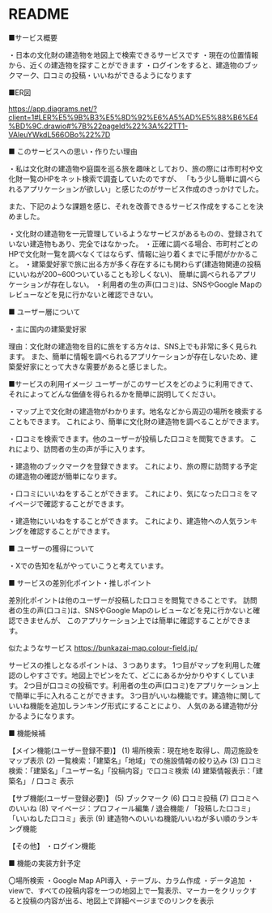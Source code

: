 # README

■サービス概要

・日本の文化財の建造物を地図上で検索できるサービスです ・現在の位置情報から、近くの建造物を探すことができます ・ログインをすると、建造物のブックマーク、口コミの投稿・いいねができるようになります

■ER図

https://app.diagrams.net/?client=1#LER%E5%9B%B3%E5%8D%92%E6%A5%AD%E5%88%B6%E4%BD%9C.drawio#%7B%22pageId%22%3A%22TT1-VAleuYWkdL566OBo%22%7D


■ このサービスへの思い・作りたい理由

・私は文化財の建造物や庭園を巡る旅を趣味としており、旅の際には市町村や文化財一覧のHPをネット検索で調査していたのですが、 「もう少し簡単に調べられるアプリケーションが欲しい」と感じたのがサービス作成のきっかけでした。

また、下記のような課題を感じ、それを改善できるサービス作成をすることを決めました。 

・文化財の建造物を一元管理しているようなサービスがあるものの、登録されていない建造物もあり、完全ではなかった。 
・正確に調べる場合、市町村ごとのHPで文化財一覧を調べなくてはならず、情報に辿り着くまでに手間がかかること。 
・建築愛好家で旅に出る方が多く存在するにも関わらず(建造物関連の投稿にいいねが200~600ついていることも珍しくない)、 簡単に調べられるアプリケーションが存在しない。 
・利用者の生の声(口コミ)は、SNSやGoogle Mapのレビューなどを見に行かないと確認できない。


■ ユーザー層について

・主に国内の建築愛好家

理由：文化財の建造物を目的に旅をする方々は、SNS上でも非常に多く見られます。
また、簡単に情報を調べられるアプリケーションが存在しないため、建築愛好家にとって大きな需要があると感じました。

■サービスの利用イメージ ユーザーがこのサービスをどのように利用できて、それによってどんな価値を得られるかを簡単に説明してください。

・マップ上で文化財の建造物がわかります。地名などから周辺の場所を検索することもできます。 これにより、簡単に文化財の建造物を調べることができます。

・口コミを検索できます。他のユーザーが投稿した口コミを閲覧できます。 これにより、訪問者の生の声が手に入ります。

・建造物のブックマークを登録できます。 これにより、旅の際に訪問する予定の建造物の確認が簡単になります。

・口コミにいいねをすることができます。 これにより、気になった口コミをマイページで確認することができます。

・建造物にいいねをすることができます。 これにより、建造物への人気ランキングを確認することができます。

■ ユーザーの獲得について

・Xでの告知を私がやっていこうと考えています。

■ サービスの差別化ポイント・推しポイント

差別化ポイントは他のユーザーが投稿した口コミを閲覧できることです。 訪問者の生の声(口コミ)は、SNSやGoogle Mapのレビューなどを見に行かないと確認できませんが、 このアプリケーション上では簡単に確認することができます。

似たようなサービス https://bunkazai-map.colour-field.jp/

サービスの推しとなるポイントは、３つあります。 1つ目がマップを利用した確認のしやすさです。地図上でピンをたて、どこにあるか分かりやすくしています。 2つ目が口コミの投稿です。利用者の生の声(口コミ)をアプリケーション上で簡単に手に入れることができます。 3つ目がいいね機能です。建造物に関していいね機能を追加しランキング形式にすることにより、 人気のある建造物が分かるようになります。

■ 機能候補

【メイン機能(ユーザー登録不要)】 
(1) 場所検索：現在地を取得し、周辺施設をマップ表示
(2) 一覧検索：「建築名」「地域」での施設情報の絞り込み 
(3) 口コミ検索：「建築名」「ユーザー名」「投稿内容」で口コミ検索 
(4) 建築情報表示：「建築名」 / 口コミ 表示

【サブ機能(ユーザー登録必要)】
(5) ブックマーク 
(6) 口コミ投稿 
(7) 口コミへのいいね 
(8) マイページ：プロフィール編集 / 退会機能 / 「投稿した口コミ」「いいねした口コミ」表示 
(9) 建造物へのいいね機能/いいねが多い順のランキング機能


【その他】 
・ログイン機能

■ 機能の実装方針予定

〇場所検索 
・Google Map API導入 
・テーブル、カラム作成 
・データ追加 
・viewで、すべての投稿内容を一つの地図上で一覧表示、マーカーをクリックすると投稿の内容が出る、地図上で詳細ページまでのリンクを表示
